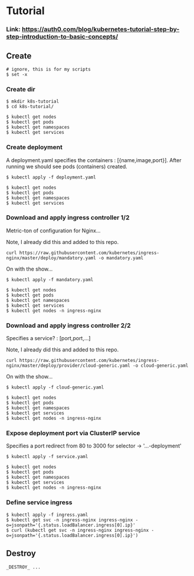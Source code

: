 # Tutorial

### Link: https://auth0.com/blog/kubernetes-tutorial-step-by-step-introduction-to-basic-concepts/

## Create
    
    # ignore, this is for my scripts
    $ set -x

### Create dir

    $ mkdir k8s-tutorial
    $ cd k8s-tutorial/

    $ kubectl get nodes
    $ kubectl get pods
    $ kubectl get namespaces
    $ kubectl get services

### Create deployment

A deployment.yaml specifies the containers : [{name,image,port}]. After running we should see pods (containers) created.

    $ kubectl apply -f deployment.yaml

    $ kubectl get nodes
    $ kubectl get pods
    $ kubectl get namespaces
    $ kubectl get services

### Download and apply ingress controller 1/2

Metric-ton of configuration for Nginx...

Note, I already did this and added to this repo.

    curl https://raw.githubusercontent.com/kubernetes/ingress-nginx/master/deploy/mandatory.yaml -o mandatory.yaml

On with the show...

    $ kubectl apply -f mandatory.yaml

    $ kubectl get nodes
    $ kubectl get pods
    $ kubectl get namespaces
    $ kubectl get services
    $ kubectl get nodes -n ingress-nginx


### Download and apply ingress controller 2/2

Specifies a service? : [port,port,...]

Note, I already did this and added to this repo.

    curl https://raw.githubusercontent.com/kubernetes/ingress-nginx/master/deploy/provider/cloud-generic.yaml -o cloud-generic.yaml

On with the show...

    $ kubectl apply -f cloud-generic.yaml

    $ kubectl get nodes
    $ kubectl get pods
    $ kubectl get namespaces
    $ kubectl get services
    $ kubectl get nodes -n ingress-nginx

### Expose deployment port via ClusterIP service

Specifies a port redirect from 80 to 3000 for selector -> '...-deployment'

    $ kubectl apply -f service.yaml

    $ kubectl get nodes
    $ kubectl get pods
    $ kubectl get namespaces
    $ kubectl get services
    $ kubectl get nodes -n ingress-nginx

### Define service ingress

    $ kubectl apply -f ingress.yaml
    $ kubectl get svc -n ingress-nginx ingress-nginx -o=jsonpath='{.status.loadBalancer.ingress[0].ip}'
    $ curl (kubectl get svc -n ingress-nginx ingress-nginx -o=jsonpath='{.status.loadBalancer.ingress[0].ip}')


## Destroy

    _DESTROY_ ...

